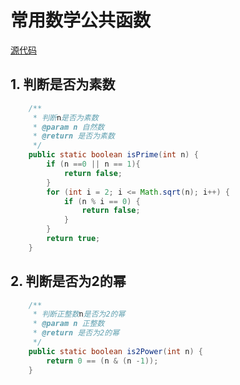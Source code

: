 # 常用数学公共函数



[源代码](https://github.com/YoungBear/LintCode/blob/master/JavaCode/src/com/ysx/common/MathCommon.java)



## 1. 判断是否为素数

```java
    /**
     * 判断n是否为素数
     * @param n 自然数
     * @return 是否为素数
     */
    public static boolean isPrime(int n) {
        if (n ==0 || n == 1){
            return false;
        }
        for (int i = 2; i <= Math.sqrt(n); i++) {
            if (n % i == 0) {
                return false;
            }
        }
        return true;
    }
```



## 2. 判断是否为2的幂

```java
    /**
     * 判断正整数n是否为2的幂
     * @param n 正整数
     * @return 是否为2的幂
     */
    public static boolean is2Power(int n) {
        return 0 == (n & (n -1));
    }
```




